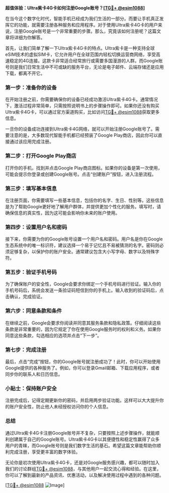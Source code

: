 **超值体验：Ultra紫卡4G卡如何注册Google账号？[[TG💪+ @esim1088](https://t.me/s/esim1088)]**

在当今这个数字化时代，智能手机已经成为我们生活的一部分。而要让手机真正发挥它的功能，就需要注册各种服务和应用程序。对于使用Ultra紫卡4G卡的用户来说，注册Google账号是一个非常重要的步骤。那么，究竟该如何注册呢？这篇文章将详细为你解答。

首先，让我们简单了解一下Ultra紫卡4G卡的特点。Ultra紫卡是一种支持全球eSIM技术的虚拟SIM卡，它允许用户在全球范围内轻松切换运营商网络，享受高速稳定的4G连接。这款卡非常适合经常旅行或需要多国漫游的人群。而Google账号则是我们日常生活中不可或缺的服务平台，无论是电子邮件、云端存储还是应用下载，都离不开它。

### 第一步：准备你的设备

在开始注册之前，你需要确保你的设备已经成功激活Ultra紫卡4G卡。通常情况下，激活过程非常简单，只需按照说明书上的步骤操作即可。如果你还没有购买Ultra紫卡4G卡，可以通过官方渠道购买，比如访问[TG💪+ @esim1088](https://t.me/s/esim1088)获取更多信息。

一旦你的设备成功连接到Ultra紫卡4G网络，就可以开始注册Google账号了。需要注意的是，大多数现代智能手机都已经预装了Google Play商店，因此你可以直接通过该应用完成注册。

### 第二步：打开Google Play商店

打开你的手机，找到并点击Google Play商店图标。如果你的设备是第一次使用，可能会提示你登录或创建Google账号。点击“创建账户”按钮，进入注册流程。

### 第三步：填写基本信息

在注册页面，你需要填写一些基本信息，包括你的名字、生日、性别等。这些信息是为了帮助Google更好地了解用户群体，并提供更加个性化的服务。填写时，请确保信息的真实性，因为这可能会影响你未来的账户使用。

### 第四步：设置用户名和密码

接下来，你需要为你的Google账号设置一个用户名和密码。用户名是你在Google生态系统中的唯一标识符，建议选择一个易于记忆且不易被猜测的名字。密码则必须足够复杂，以保护你的账户安全。通常建议包含大小写字母、数字以及特殊字符。

### 第五步：验证手机号码

为了确保账户的安全性，Google会要求你绑定一个手机号码进行验证。输入你的手机号码后，系统会发送一条验证码短信到你的手机上。输入收到的验证码后，点击确认，完成验证。

### 第六步：同意条款和条件

在继续之前，Google会要求你阅读并同意其服务条款和隐私政策。仔细阅读这些条款是非常重要的，因为它规定了你在使用Google服务时的权利和义务。如果你同意这些条款，勾选相应的选项并点击“下一步”。

### 第七步：完成注册

最后，点击“完成”按钮，你的Google账号就注册成功了！此时，你可以开始使用Google提供的各种服务了。例如，你可以登录Gmail邮箱、下载应用程序，或者同步你的联系人和日历信息。

### 小贴士：保持账户安全

注册完成后，记得定期更新你的密码，并启用两步验证功能。这样可以大大提升你的账户安全性，防止他人未经授权访问你的个人信息。

### 总结

通过Ultra紫卡4G卡注册Google账号并不复杂，只要按照上述步骤操作，就能顺利创建属于自己的Google账号。Ultra紫卡4G卡以其便捷性和稳定性赢得了众多用户的青睐，而Google账号则是我们数字生活的基石。希望这篇文章能帮助你顺利完成注册，享受更丰富的数字体验。

无论你是初次使用Ultra紫卡4G卡，还是对Google服务感兴趣，都可以随时加入我们的讨论群组[TG💪+ @esim1088](https://t.me/s/esim1088)，与其他用户一起交流心得和经验。在这里，你可以了解到最新的产品资讯、优惠活动，以及解决使用过程中遇到的各种问题。

[[TG💪+ @esim1088](https://t.me/s/esim1088) ![Image](https://i.postimg.cc/4NQfJmqS/Snipaste-2025-05-13-00-14-12.png)]